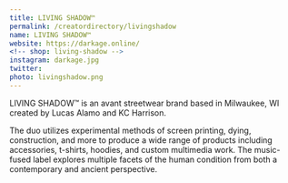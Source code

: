 ```yaml
---
title: LIVING SHADOW™
permalink: /creatordirectory/livingshadow
name: LIVING SHADOW™
website: https://darkage.online/
<!-- shop: living-shadow -->
instagram: darkage.jpg
twitter: 
photo: livingshadow.png
---
```


LIVING SHADOW™ is an avant streetwear brand based in Milwaukee, WI created by Lucas Alamo and KC Harrison. 

The duo utilizes experimental methods of screen printing, dying, construction, and more to produce a wide range of products including accessories, t-shirts, hoodies, and custom multimedia work. The music-fused label explores multiple facets of the human condition from both a contemporary and ancient perspective.